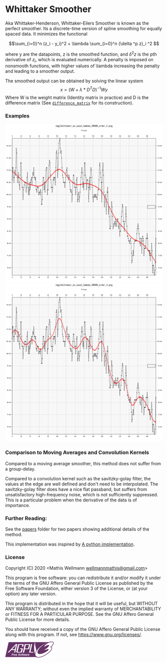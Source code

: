 # Whittaker Smoother
Aka Whittaker-Henderson, Whittaker-Eilers Smoother is known as the perfect smoother.
Its a discrete-time version of spline smoothing for equally spaced data.
It minimizes the functional

$$\sum_{i=0}^n (z_i - y_i)^2 + \lambda \sum_{i=0}^n (\delta ^p z)_i ^2  $$

where y are the datapoints, z is the smoothed function, and $\delta^2
z$ is the pth derivative of $z_i$, which is evaluated numerically.
A penalty is imposed on nonsmooth functions, with higher values of \lambda increasing the penalty and leading to a smoother output.

The smoothed output can be obtained by solving the linear system
$$x = (W + \lambda * D^T D )^{-1} W y $$
Where W is the weight matrix (Identity matrix in practice) and D is the difference matrix 
(See [`difference_matrix`](src/whittaker_smoother.rs) for its construction).

### Examples
![wood_2](img/whittaker_on_wood_lambda_20000_order_2.png)
![wood_3](img/whittaker_on_wood_lambda_20000_order_3.png)

### Comparison to Moving Averages and Convolution Kernels
Compared to a moving average smoother, this method does not suffer from a group-delay.

Compared to a convolution kernel such as the savitzky-golay filter, 
the values at the edge are well defined and don't need to be interpolated. 
The savitzky-golay filter does have a nice flat passband,
but suffers from unsatisfactory high-frequency noise, which is not sufficiently suppressed. 
This is a particular problem when the derivative of the data is of importance.

### Further Reading:
See the [papers](./papers/) folder for two papers showing additional details of the method.

This implementation was inspired by [A python implementation](https://github.com/mhvwerts/whittaker-eilers-smoother).

### License
Copyright (C) 2020  <Mathis Wellmann wellmannmathis@gmail.com>

This program is free software: you can redistribute it and/or modify
it under the terms of the GNU Affero General Public License as published by
the Free Software Foundation, either version 3 of the License, or
(at your option) any later version.

This program is distributed in the hope that it will be useful,
but WITHOUT ANY WARRANTY; without even the implied warranty of
MERCHANTABILITY or FITNESS FOR A PARTICULAR PURPOSE.  See the
GNU Affero General Public License for more details.

You should have received a copy of the GNU Affero General Public License
along with this program.  If not, see <https://www.gnu.org/licenses/>.

![GNU AGPLv3](img/agplv3.png)



